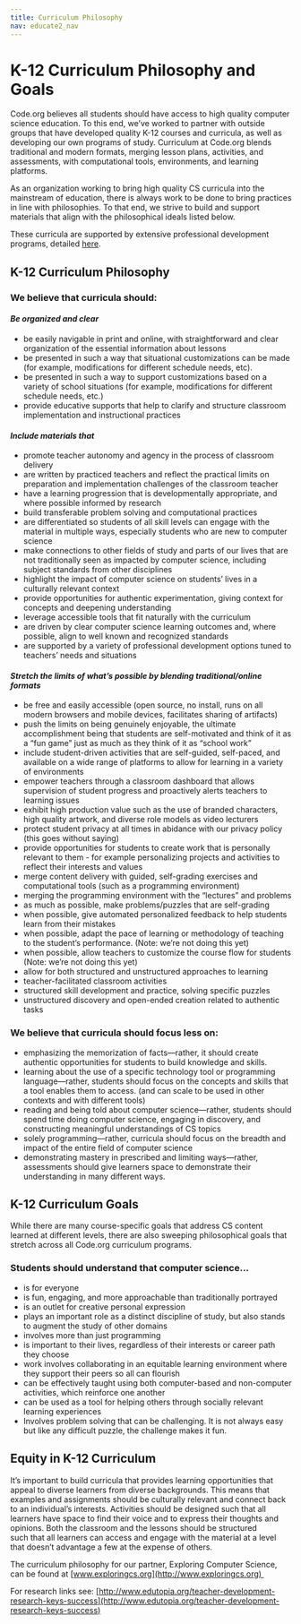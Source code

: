 ```yaml
---
title: Curriculum Philosophy
nav: educate2_nav
---
```



# K-12 Curriculum Philosophy and Goals

Code.org believes all students should have access to high quality computer science education. To this end, we’ve worked to partner with outside groups that have developed quality K-12 courses and curricula, as well as developing our own programs of study. Curriculum at Code.org blends traditional and modern formats, merging lesson plans, activities, and assessments, with computational tools, environments, and learning platforms.

As an organization working to bring high quality CS curricula into the mainstream of education, there is always work to be done to bring practices in line with philosophies. To that end, we strive to build and support materials that align with the philosophical ideals listed below.

These curricula are supported by extensive professional development programs, detailed [here](http://code.org/educate2/professional-development-philosophy).

## K-12 Curriculum Philosophy

### We believe that curricula should:

#### *Be organized and clear*

- be easily navigable in print and online, with straightforward and clear organization of the essential information about lessons
- be presented in such a way that situational customizations can be made (for example, modifications for different schedule needs, etc).
- be presented in such a way to support customizations based on a variety of school situations (for example, modifications for different schedule needs, etc.)
- provide educative supports that help to clarify and structure classroom implementation and instructional practices

#### *Include materials that*

- promote teacher autonomy and agency in the process of classroom delivery
- are written by practiced teachers and reflect the practical limits on preparation and implementation challenges of the classroom teacher
- have a learning progression that is developmentally appropriate, and where possible informed by research
- build transferable problem solving and computational practices
- are differentiated so students of all skill levels can engage with the material in multiple ways, especially students who are new to computer science
- make connections to other fields of study and parts of our lives that are not traditionally seen as impacted by computer science, including subject standards from other disciplines
- highlight the impact of computer science on students’ lives in a culturally relevant context
- provide opportunities for authentic experimentation, giving context for concepts and deepening understanding
- leverage accessible tools that fit naturally with the curriculum
- are driven by clear computer science learning outcomes and, where possible, align to well known and recognized standards
- are supported by a variety of professional development options tuned to teachers’ needs and situations

#### *Stretch the limits of what’s possible by blending traditional/online formats* 

- be free and easily accessible (open source, no install, runs on all modern browsers and mobile devices, facilitates sharing of artifacts)
- push the limits on being genuinely enjoyable, the ultimate accomplishment being that students are self-motivated and think of it as a “fun game” just as much as they think of it as “school work”
- include student-driven activities that are self-guided, self-paced, and available on a wide range of platforms to allow for learning in a variety of environments
- empower teachers through a classroom dashboard that allows supervision of student progress and proactively alerts teachers to learning issues
- exhibit high production value such as the use of branded characters, high quality artwork, and diverse role models as video lecturers
- protect student privacy at all times in abidance with our privacy policy (this goes without saying)
- provide opportunities for students to create work that is personally relevant to them - for example personalizing projects and activities to reflect their interests and values
- merge content delivery with guided, self-grading exercises and computational tools (such as a programming environment)
 - merging the programming environment with the “lectures” and problems
 - as much as possible, make problems/puzzles that are self-grading
 - when possible, give automated personalized feedback to help students learn from their mistakes
 - when possible, adapt the pace of learning or methodology of teaching to the student’s performance. (Note: we’re not doing this yet)
 - when possible, allow teachers to customize the course flow for students (Note: we’re not doing this yet)
- allow for both structured and unstructured approaches to learning
 - teacher-facilitated classroom activities
 - structured skill development and practice, solving specific puzzles
 - unstructured discovery and open-ended creation related to authentic tasks


### We believe that curricula should focus less on:

- emphasizing the memorization of facts—rather, it should create authentic opportunities for students to build knowledge and skills.
- learning about the use of a specific technology tool or programming language—rather, students should focus on the concepts and skills that a tool enables them to access. (and can scale to be used in other contexts and with different tools)
- reading and being told about computer science—rather, students should spend time doing computer science, engaging in discovery, and constructing meaningful understandings of CS topics
- solely programming—rather, curricula should focus on the breadth and impact of the entire field of computer science
- demonstrating mastery in prescribed and limiting ways—rather, assessments should give learners space to demonstrate their understanding in many different ways.

## K-12 Curriculum Goals

While there are many course-specific goals that address CS content learned at different levels, there are also sweeping philosophical goals that stretch across all Code.org curriculum programs.

### Students should understand that computer science...

- is for everyone
- is fun, engaging, and more approachable than traditionally portrayed 
- is an outlet for creative personal expression
- plays an important role as a distinct discipline of study, but also stands to augment the study of other domains
- involves more than just programming
- is important to their lives, regardless of their interests or career path they choose
- work involves collaborating in an equitable learning environment where they support their peers so all can flourish
- can be effectively taught using both computer-based and non-computer activities, which reinforce one another
- can be used as a tool for helping others through socially relevant learning experiences
- Involves problem solving that can be challenging. It is not always easy but like any difficult puzzle, the challenge makes it fun. 

## Equity in K-12 Curriculum

It’s important to build curricula that provides learning opportunities that appeal to diverse learners from diverse backgrounds. This means that examples and assignments should be culturally relevant and connect back to an individual’s interests. Activities should be designed such that all learners have space to find their voice and to express their thoughts and opinions. Both the classroom and the lessons should be structured such that all learners can access and engage with the material at a level that doesn’t advantage a few at the expense of others.

The curriculum philosophy for our partner, Exploring Computer Science, can be found at [www.exploringcs.org](http://www.exploringcs.org) 

For research links see: [http://www.edutopia.org/teacher-development-research-keys-success](http://www.edutopia.org/teacher-development-research-keys-success)